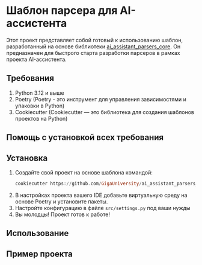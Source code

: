 # Шаблон парсера для AI-ассистента

Этот проект представляет собой готовый к использованию шаблон, разработанный на основе библиотеки [ai_assistant_parsers_core](https://github.com/GigaUniversity/ai_assistant_parsers_core). 
Он предназначен для быстрого старта разработки парсеров в рамках проекта AI-ассистента.


## Требования

1. Python 3.12 и выше
2. Poetry (Poetry - это инструмент для управления зависимостями и упаковки в Python)
3. Cookiecutter (Cookiecutter — это библиотека для создания шаблонов проектов на Python)

## Помощь с установкой всех требования

## Установка

1. Создайте свой проект на основе шаблона командой:
   ```haskell
   cookiecutter https://github.com/GigaUniversity/ai_assistant_parsers_template
   ```
2. В настройках проекта вашего IDE добавьте виртуальную среду на основе Poetry и установите пакеты.
3. Настройте конфигурацию в файле `src/settings.py` под ваши нужды
4. Вы молодцы! Проект готов к работе!

## Использование

## Пример проекта

